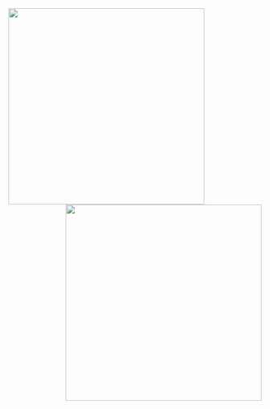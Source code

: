 <img align="left" width="390" src="https://raw.githubusercontent.com/smecina/smecina/master/profile0.svg">
<img align="right" width="390" src="https://raw.githubusercontent.com/smecina/smecina/master/profile1.svg">
